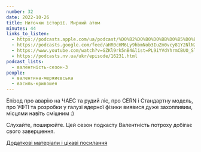 ```yaml
---
number: 32
date: 2022-10-26
title: Ниточки історії. Мирний атом
minutes: 44
links_to_listen:
  - https://podcasts.apple.com/ua/podcast/%D0%B2%D0%B0%D0%BB%D0%B5%D0%BD%D1%82%D0%BD%D1%96%D1%81%D1%82%D1%8C/id1581632743
  - https://podcasts.google.com/feed/aHR0cHM6Ly9hbmNob3IuZm0vcy81Y2NlN2UzOC9wb2RjYXN0L3Jzcw/episode/ZjBiMTlkOTEtMWY3Yy00MDBmLWE2M2QtZWY3ZmVlODM1ZDc1?sa=X&ved=0CA0QkfYCahcKEwjoqbzkoYj7AhUAAAAAHQAAAAAQAQ
  - https://www.youtube.com/watch?v=GZKl9rk5nB4&list=PL9iYVdYhrmCBUO_Sl0UyYX269LgN7vpq6&index=10
  - https://podcasts.nv.ua/ukr/episode/16231.html
podcast_lists:
  - валентність-сезон-3
people:
  - валентина-мержиєвська
  - василь-кривошея
---
```


Епізод про аварію на ЧАЕС та рудий ліс, про CERN і Стандартну модель, про УФТІ
та розробки у галузі ядерної фізики виявися дуже захопливим, місцями навіть
смішним :)

Слухайте, поширюйте.
Цей сезон подкасту Валентність потроху добігає свого завершення.

[Додаткові матеріали і цікаві посилання][1]

[1]: https://valencyrethink.blogspot.com/2022/10/blog-post_25.html

